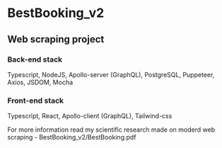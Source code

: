 # BestBooking_v2
## Web scraping project

### Back-end stack
Typescript, NodeJS, Apollo-server (GraphQL), PostgreSQL, Puppeteer, Axios, JSDOM, Mocha


### Front-end stack
Typescript, React, Apollo-client (GraphQL), Tailwind-css

For more information read my scientific research made on moderd web scraping - BestBooking_v2/BestBooking.pdf
